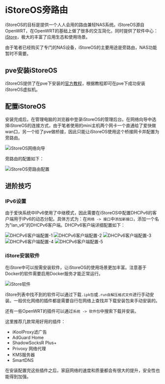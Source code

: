 # iStoreOS旁路由

iStoreOS的目标是提供一个人人会用的路由兼轻NAS系统。iStoreOS源自OpenWRT，在OpenWRT的基础上做了很多的交互简化，同时提供了软件中心：[iStore](https://github.com/linkease/istore)，极大的丰富了应用生态和使用场景。

由于笔者已经购买了专门的NAS设备，iStoreOS的主要用途是旁路由，NAS功能暂时不需要。

## pve安装iStoreOS

iStoreOS提供了在pve下安装的[官方教程](https://doc.linkease.com/zh/guide/istoreos/install_pve.html)，根据教程即可在pve下成功安装iStoreOS虚拟机。

## 配置iStoreOS

安装完成后，在管理电脑的浏览器中登录iStoreOS的管理后台。在网络向导中选择iStoreOS的连接方式，由于笔者使用的mini主机两个网卡一个直通给了爱快做wan口，另一个给了pve做桥接，因此只能让iStoreOS使用这个桥接网卡并配置为旁路由。

![iStoreOS网络向导](./iStoreOS旁路由/iStoreOS网络向导.png)

旁路由的配置如下：

![iStoreOS旁路由配置](./iStoreOS旁路由/iStoreOS旁路由配置.png)

## 进阶技巧

### IPv6设置

由于爱快系统中IPv6使用了中继模式，因此需要在iStoreOS中配置DHCPv6的客户端用于IPv6的动态分配。具体方式为：在`网络 -> 接口`中`添加新接口`，添加一个名为"lan_v6"的DHCPv6客户端。DHCPv6客户端详细配置如下：

![DHCPv6客户端配置-1](./iStoreOS旁路由/DHCPv6客户端-1.png)
![DHCPv6客户端配置-2](./iStoreOS旁路由/DHCPv6客户端-2.png)
![DHCPv6客户端配置-3](./iStoreOS旁路由/DHCPv6客户端-3.png)
![DHCPv6客户端配置-4](./iStoreOS旁路由/DHCPv6客户端-4.png)
![DHCPv6客户端配置-5](./iStoreOS旁路由/DHCPv6客户端-5.png)

### iStore安装软件

在iStore中可以按需安装软件，让iStoreOS的使用场景更加丰富。注意基于Docker的软件需要启用Docker服务才能正常运行。

![iStore软件](./iStoreOS旁路由/iStore软件.png)

iStore列表中找不到的软件可以通过下载`.ipk包`或`.run自解压格式文件`进行手动安装。一般优化网络的插件都是需要自行在网络上查找并下载安装包来手动安装的。

还有一些OpenWRT的插件可以通过`系统 -> 软件包`中搜索下载并安装。

这里推荐几款常用好用的插件：
- iKoolProxy滤广告
- AdGuard Home
- ShadowSocksR Plus+
- Privoxy 网络代理
- KMS服务器
- SmartDNS

在安装配置完这些插件之后，家庭网络的速度和质量都会有很大的提升，安全性也能得到加强。